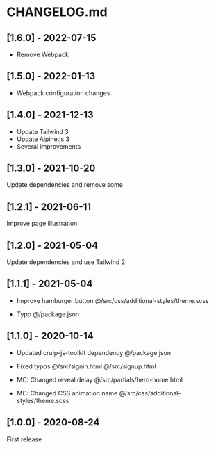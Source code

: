 # CHANGELOG.md

## [1.6.0] - 2022-07-15

- Remove Webpack

## [1.5.0] - 2022-01-13

- Webpack configuration changes

## [1.4.0] - 2021-12-13

- Update Tailwind 3
- Update Alpine.js 3
- Several improvements

## [1.3.0] - 2021-10-20

Update dependencies and remove some

## [1.2.1] - 2021-06-11

Improve page illustration

## [1.2.0] - 2021-05-04

Update dependencies and use Tailwind 2

## [1.1.1] - 2021-05-04

- Improve hamburger button
@/src/css/additional-styles/theme.scss

- Typo
@/package.json

## [1.1.0] - 2020-10-14

- Updated cruip-js-toolkit dependency
@/package.json

- Fixed typos
@/src/signin.html
@/src/signup.html

- MC: Changed reveal delay
@/src/partials/hero-home.html

- MC: Changed CSS animation name
@/src/css/additional-styles/theme.scss

## [1.0.0] - 2020-08-24

First release
